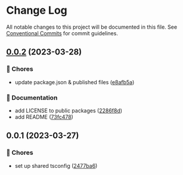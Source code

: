 # Change Log

All notable changes to this project will be documented in this file.
See [Conventional Commits](https://conventionalcommits.org) for commit guidelines.

## [0.0.2](https://github.com/Howard86/howardism/compare/@howardism/tsconfig@0.0.1...@howardism/tsconfig@0.0.2) (2023-03-28)

### 🎫 Chores

- update package.json & published files ([e8afb5a](https://github.com/Howard86/howardism/commit/e8afb5a))

### 📝 Documentation

- add LICENSE to public packages ([2286f8d](https://github.com/Howard86/howardism/commit/2286f8d))
- add README ([73fc478](https://github.com/Howard86/howardism/commit/73fc478))

## 0.0.1 (2023-03-27)

### 🎫 Chores

- set up shared tsconfig ([2477ba6](https://github.com/Howard86/howardism/commit/2477ba6))
